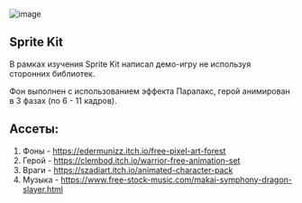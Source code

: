 ![image](https://user-images.githubusercontent.com/86111316/123774820-786de100-d8d6-11eb-861c-8670b84ff7af.png)
## Sprite Kit

В рамках изучения Sprite Kit написал демо-игру не используя сторонних библиотек. 

Фон выполнен с использованием эффекта Паралакс, герой анимирован в 3 фазах (по 6 - 11 кадров).

## Ассеты:
1. Фоны - https://edermunizz.itch.io/free-pixel-art-forest
2. Герой - https://clembod.itch.io/warrior-free-animation-set
3. Враги - https://szadiart.itch.io/animated-character-pack
4. Музыка - https://www.free-stock-music.com/makai-symphony-dragon-slayer.html
